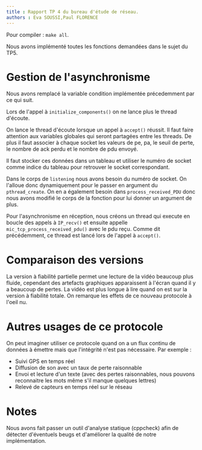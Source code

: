 ```yaml
---
title : Rapport TP 4 du bureau d'étude de réseau.
authors : Eva SOUSSI,Paul FLORENCE
---
```


Pour compiler : `make all`.

Nous avons implémenté toutes les fonctions demandées dans le sujet du TP5.

# Gestion de l'asynchronisme

Nous avons remplacé la variable condition implémentée précedemment par ce qui suit. 

Lors de l'appel à `initialize_components()` on ne lance plus le thread d'écoute.

On lance le thread d'écoute lorsque un appel à `accept()` réussit. Il faut faire attention aux variables globales qui seront partagées entre les threads. De plus il faut associer à chaque socket les valeurs de pe, pa, le seuil de perte, le nombre de ack perdu et le nombre de pdu envoyé.

Il faut stocker ces données dans un tableau et utiliser le numéro de socket comme indice du tableau pour retrouver le socket correspondant. 

Dans le corps de `listening` nous avons besoin du numéro de socket. On l'alloue donc dynamiquement pour le passer en argument du `pthread_create`. On en a également besoin dans `process_received_PDU` donc nous avons modifié le corps de la fonction pour lui donner un argument de plus.

Pour l'asynchronisme en réception, nous créons un thread qui execute en boucle des appels à `IP_recv()` et ensuite appelle `mic_tcp_process_received_pdu()` avec le pdu reçu. Comme dit précédemment, ce thread est lancé lors de l'appel à `accept()`.


# Comparaison des versions

La version à fiabilité partielle permet une lecture de la vidéo beaucoup plus fluide, cependant des artefacts graphiques apparaissent à l'écran quand il y a beaucoup de pertes. La vidéo est plus longue à lire quand on est sur la version à fiabilité totale.
On remarque les effets de ce nouveau protocole à l'oeil nu.


# Autres usages de ce protocole

On peut imaginer utiliser ce protocole quand on a un flux continu de données à émettre mais que l'intégrité n'est pas nécessaire. Par exemple :
* Suivi GPS en temps réel
* Diffusion de son avec un taux de perte raisonnable
* Envoi et lecture d'un texte (avec des pertes raisonnables, nous pouvons reconnaitre les mots même s'il manque quelques lettres) 
* Relevé de capteurs en temps réel sur le réseau

# Notes

Nous avons fait passer un outil d'analyse statique (cppcheck) afin de détecter d'éventuels beugs et d'améliorer la qualité de notre implémentation.

